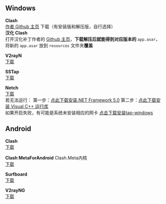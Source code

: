 ## **Windows**

**Clash**<br>[ 作者 Github 主页](https://github.com/Fndroid/clash_for_windows_pkg/releases) 下载（有安装版和解压版，自行选择） <br>**汉化 Clash**<br>打开汉化补丁作者的 [Github 主页](https://github.com/BoyceLig/Clash_Chinese_Patch/releases)，**下载解压后就能得到对应版本的** `app.asar`，将新的 `app.asar` 放到 `resources` 文件夹**覆盖**

**V2rayN**<br>[下载](https://github.com/2dust/v2rayN/releases)

**SSTap**<br>[下载](https://github.com/FQrabbit/SSTap-Rule/releases/tag/SSTap%E5%B8%B8%E7%94%A8%E7%89%88%E6%9C%AC%E5%8F%8A%E5%8E%BB%E5%B9%BF%E5%91%8A)

**Netch**<br>[下载](https://github.com/netchx/Netch/releases)<br>若无法运行：
第一步：[点此下载安装.NET Framework 5.0](https://dotnet.microsoft.com/download/dotnet/thank-you/runtime-desktop-5.0.7-windows-x64-installer)
第二步：[点此下载安装 Visual C++ 运行库](https://github.com/abbodi1406/vcredist/releases)<br>如果开启失败，有可能是系统未安装相应的网卡
[点击下载安装tap-windows](https://woaita.lanzouy.com/s/netch)

## Android

**Clash**<br>[下载](https://github.com/Kr328/ClashForAndroid/releases)

**Clash MetaForAndroid** Clash.Meta内核<br>[下载](https://github.com/MetaCubeX/ClashMetaForAndroid/releases)

**Surfboard**<br>[下载](https://github.com/getsurfboard/surfboard/releases)

**V2rayNG**<br>[下载](https://github.com/2dust/v2rayNG/releases)

